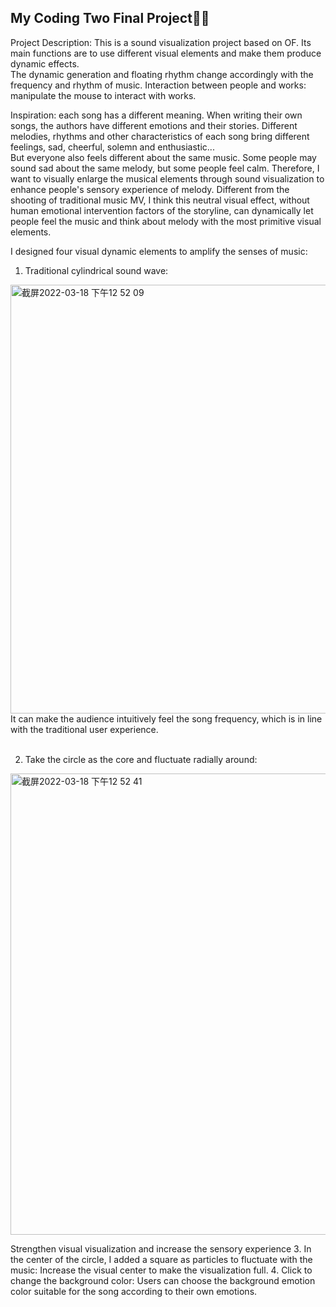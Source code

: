 ## My Coding Two Final Project✌🏻

Project Description: 
This is a sound visualization project based on OF. Its main functions are to use different visual elements and make them produce dynamic effects. <br>
The dynamic generation and floating rhythm change accordingly with the frequency and rhythm of music.
Interaction between people and works: manipulate the mouse to interact with works.<br>

Inspiration: each song has a different meaning. When writing their own songs, the authors have different emotions and their stories.
Different melodies, rhythms and other characteristics of each song bring different feelings, sad, cheerful, solemn and enthusiastic...  
But everyone also feels different about the same music. Some people may sound sad about the same melody, but some people feel calm. 
Therefore, I want to visually enlarge the musical elements through sound visualization to enhance people's sensory experience of melody. 
Different from the shooting of traditional music MV, I think this neutral visual effect, without human emotional intervention factors of the storyline, can dynamically let people feel the music and think about melody with the most primitive visual elements.


I designed four visual dynamic elements to amplify the senses of music:
1. Traditional cylindrical sound wave:
 <img width="686" alt="截屏2022-03-18 下午12 52 09" src="https://user-images.githubusercontent.com/91971211/159008670-4c3ab3d6-12af-4dd5-8274-25ec7f9db844.png">
It can make the audience intuitively feel the song frequency, which is in line with the traditional user experience.<br><br>

2. Take the circle as the core and fluctuate radially around:
<img width="738" alt="截屏2022-03-18 下午12 52 41" src="https://user-images.githubusercontent.com/91971211/159008846-0f999da5-0b60-4d95-a700-84cfb3fc2e4a.png">



Strengthen visual visualization and increase the sensory experience
3. In the center of the circle, I added a square as particles to fluctuate with the music:
Increase the visual center to make the visualization full.
4. Click to change the background color:
Users can choose the background emotion color suitable for the song according to their own emotions.



